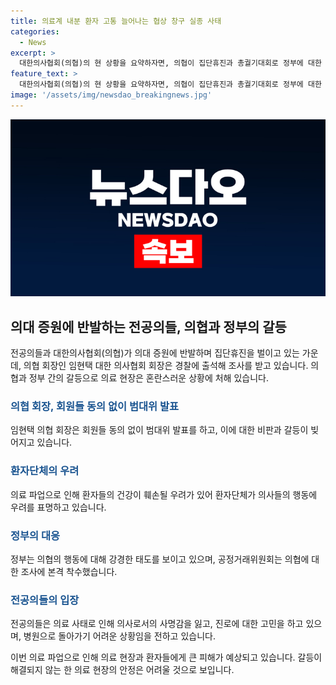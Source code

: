 ```yaml
---
title: 의료계 내분 환자 고통 늘어나는 협상 창구 실종 사태
categories:
  - News
excerpt: >
  대한의사협회(의협)의 현 상황을 요약하자면, 의협이 집단휴진과 총궐기대회로 정부에 대한 투쟁을 펼치고 있지만, 의료계 내부에서 의견 차이가 불거져 협상이 어려워지고 있다. 이에 따라 환자들은 계속해서 피해를 입고 있으며, 환자단체인 환단연은 의료 파업에 대한 거센 반발을 보이고 있음. 정부는 의협을 강경 대응하며, 의협의 행동을 부당한 것으로 판단하고 조사 중에 있음. 이로 인해 전공의들과 의협 사이에 긴장이 계속되고 있으며, 전공의들은 계속해서 집단 행동을 이어가고 있음.
feature_text: >
  대한의사협회(의협)의 현 상황을 요약하자면, 의협이 집단휴진과 총궐기대회로 정부에 대한 투쟁을 펼치고 있지만, 의료계 내부에서 의견 차이가 불거져 협상이 어려워지고 있다. 이에 따라 환자들은 계속해서 피해를 입고 있으며, 환자단체인 환단연은 의료 파업에 대한 거센 반발을 보이고 있음. 정부는 의협을 강경 대응하며, 의협의 행동을 부당한 것으로 판단하고 조사 중에 있음. 이로 인해 전공의들과 의협 사이에 긴장이 계속되고 있으며, 전공의들은 계속해서 집단 행동을 이어가고 있음.
image: '/assets/img/newsdao_breakingnews.jpg'
---
```


<p><img src="/assets/img/newsdao_breakingnews.jpg" alt="pcversion 속보" /></p>

<h2 data-ke-size="size26">의대 증원에 반발하는 전공의들, 의협과 정부의 갈등</h2>

<p>전공의들과 대한의사협회(의협)가 의대 증원에 반발하며 집단휴진을 벌이고 있는 가운데, 의협 회장인 임현택 대한 의사협회 회장은 경찰에 출석해 조사를 받고 있습니다. 의협과 정부 간의 갈등으로 의료 현장은 혼란스러운 상황에 처해 있습니다.</p>

<p data-ke-size="size16"></p>

<h3><b><span style="color: #1a5490;">의협 회장, 회원들 동의 없이 범대위 발표</span></b></h3>

<p>임현택 의협 회장은 회원들 동의 없이 범대위 발표를 하고, 이에 대한 비판과 갈등이 빚어지고 있습니다.</p>

<p data-ke-size="size16"></p>

<h3><b><span style="color: #1a5490;">환자단체의 우려</span></b></h3>

<p>의료 파업으로 인해 환자들의 건강이 훼손될 우려가 있어 환자단체가 의사들의 행동에 우려를 표명하고 있습니다.</p>

<p data-ke-size="size16"></p>

<h3><b><span style="color: #1a5490;">정부의 대응</span></b></h3>

<p>정부는 의협의 행동에 대해 강경한 태도를 보이고 있으며, 공정거래위원회는 의협에 대한 조사에 본격 착수했습니다.</p>

<p data-ke-size="size16"></p>

<h3><b><span style="color: #1a5490;">전공의들의 입장</span></b></h3>

<p>전공의들은 의료 사태로 인해 의사로서의 사명감을 잃고, 진로에 대한 고민을 하고 있으며, 병원으로 돌아가기 어려운 상황임을 전하고 있습니다.</p>

<p data-ke-size="size16"></p>

<p>이번 의료 파업으로 인해 의료 현장과 환자들에게 큰 피해가 예상되고 있습니다. 갈등이 해결되지 않는 한 의료 현장의 안정은 어려울 것으로 보입니다.</p>

